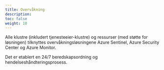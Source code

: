 ```yaml
---
title: Overvåkning
description: 
toc: false
weight: 10
---
```


Alle klustre (inkludert tjenesteeier-klustre) og ressurser (med støtte for løsningen) tilknyttes overvåkningsløsningene
Azure Sentinel, Azure Security Center og Azure Monitor.

Det er etablert en 24/7 beredskapsordning og hendelseshåndteringsprosess.